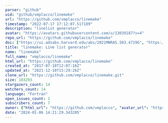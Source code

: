 ```yaml
---
parser: "github"
uid: "github/vmplacco/linemake"
url: "https://github.com/vmplacco/linemake"
timestamp: "2022-07-17 17:12:07.517189"
description: "linelist generator"
avatar: "https://avatars.githubusercontent.com/u/13039187?v=4"
repo_url: "https://github.com/vmplacco/linemake"
doi: ["https://ui.adsabs.harvard.edu/abs/2021MNRAS.503.4719G", "https://ui.adsabs.harvard.edu/abs/2021RNAAS...5...92P", "https://ui.adsabs.harvard.edu/abs/2021ascl.soft04027P/abstract"]
title: "linemake: Line list generator"
name: "linemake"
full_name: "vmplacco/linemake"
html_url: "https://github.com/vmplacco/linemake"
created_at: "2017-07-18T12:07:16Z"
updated_at: "2021-12-10T15:29:26Z"
clone_url: "https://github.com/vmplacco/linemake.git"
size: 103293
stargazers_count: 14
watchers_count: 14
language: "Fortran"
open_issues_count: 1
subscribers_count: 7
owner: {"html_url": "https://github.com/vmplacco", "avatar_url": "https://avatars.githubusercontent.com/u/13039187?v=4", "login": "vmplacco", "type": "User"}
date: "2024-01-06 14:21:29.343205"
---
```

